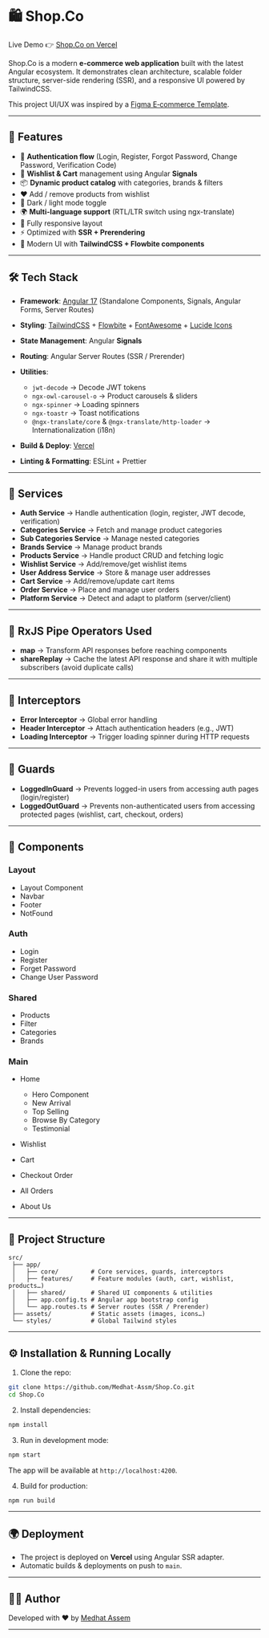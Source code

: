 # 🛍️ Shop.Co

Live Demo 👉 [Shop.Co on Vercel](https://shop-co-lime-one.vercel.app/)

Shop.Co is a modern **e-commerce web application** built with the latest Angular ecosystem. It demonstrates clean architecture, scalable folder structure, server-side rendering (SSR), and a responsive UI powered by TailwindCSS.

This project UI/UX was inspired by a [Figma E‑commerce Template](https://www.figma.com/proto/KuWraFEHiIOFesumuJYwAt/E-commerce-Website-Template--Freebie---Community-?node-id=0-1&t=Dy0p4VipuJMscQr5-1).

---

## 🚀 Features

- 🔐 **Authentication flow** (Login, Register, Forgot Password, Change Password, Verification Code)
- 🛒 **Wishlist & Cart** management using Angular **Signals**
- 📦 **Dynamic product catalog** with categories, brands & filters
- ❤️ Add / remove products from wishlist
- 🌙 Dark / light mode toggle
- 🌍 **Multi-language support** (RTL/LTR switch using ngx-translate)
- 📱 Fully responsive layout
- ⚡ Optimized with **SSR + Prerendering**
- 🎨 Modern UI with **TailwindCSS + Flowbite components**

---

## 🛠️ Tech Stack

- **Framework**: [Angular 17](https://angular.dev) (Standalone Components, Signals, Angular Forms, Server Routes)
- **Styling**: [TailwindCSS](https://tailwindcss.com) + [Flowbite](https://flowbite.com) + [FontAwesome](https://fontawesome.com) + [Lucide Icons](https://lucide.dev)
- **State Management**: Angular **Signals**
- **Routing**: Angular Server Routes (SSR / Prerender)
- **Utilities**:

  - `jwt-decode` → Decode JWT tokens
  - `ngx-owl-carousel-o` → Product carousels & sliders
  - `ngx-spinner` → Loading spinners
  - `ngx-toastr` → Toast notifications
  - `@ngx-translate/core` & `@ngx-translate/http-loader` → Internationalization (i18n)

- **Build & Deploy**: [Vercel](https://vercel.com)
- **Linting & Formatting**: ESLint + Prettier

---

## 📂 Services

- **Auth Service** → Handle authentication (login, register, JWT decode, verification)
- **Categories Service** → Fetch and manage product categories
- **Sub Categories Service** → Manage nested categories
- **Brands Service** → Manage product brands
- **Products Service** → Handle product CRUD and fetching logic
- **Wishlist Service** → Add/remove/get wishlist items
- **User Address Service** → Store & manage user addresses
- **Cart Service** → Add/remove/update cart items
- **Order Service** → Place and manage user orders
- **Platform Service** → Detect and adapt to platform (server/client)

---

## 🔄 RxJS Pipe Operators Used

- **map** → Transform API responses before reaching components
- **shareReplay** → Cache the latest API response and share it with multiple subscribers (avoid duplicate calls)

---

## 🧩 Interceptors

- **Error Interceptor** → Global error handling
- **Header Interceptor** → Attach authentication headers (e.g., JWT)
- **Loading Interceptor** → Trigger loading spinner during HTTP requests

---

## 🔐 Guards

- **LoggedInGuard** → Prevents logged-in users from accessing auth pages (login/register)
- **LoggedOutGuard** → Prevents non-authenticated users from accessing protected pages (wishlist, cart, checkout, orders)

---

## 🧱 Components

### Layout

- Layout Component
- Navbar
- Footer
- NotFound

### Auth

- Login
- Register
- Forget Password
- Change User Password

### Shared

- Products
- Filter
- Categories
- Brands

### Main

- Home

  - Hero Component
  - New Arrival
  - Top Selling
  - Browse By Category
  - Testimonial

- Wishlist
- Cart
- Checkout Order
- All Orders
- About Us

---

## 📂 Project Structure

```
src/
 ├── app/
 │   ├── core/         # Core services, guards, interceptors
 │   ├── features/     # Feature modules (auth, cart, wishlist, products…)
 │   ├── shared/       # Shared UI components & utilities
 │   ├── app.config.ts # Angular app bootstrap config
 │   └── app.routes.ts # Server routes (SSR / Prerender)
 ├── assets/           # Static assets (images, icons…)
 └── styles/           # Global Tailwind styles
```

---

## ⚙️ Installation & Running Locally

1. Clone the repo:

```bash
git clone https://github.com/Medhat-Assm/Shop.Co.git
cd Shop.Co
```

2. Install dependencies:

```bash
npm install
```

3. Run in development mode:

```bash
npm start
```

The app will be available at `http://localhost:4200`.

4. Build for production:

```bash
npm run build
```

---

## 🌍 Deployment

- The project is deployed on **Vercel** using Angular SSR adapter.
- Automatic builds & deployments on push to `main`.

---

## 👨‍💻 Author

Developed with ❤️ by [Medhat Assem](https://github.com/Medhat-Assm)

---
